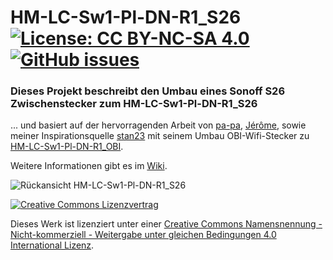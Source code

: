 # HM-LC-Sw1-Pl-DN-R1_S26     [![License: CC BY-NC-SA 4.0](https://img.shields.io/badge/License-CC%20BY--NC--SA%204.0-lightgrey.svg)](https://creativecommons.org/licenses/by-nc-sa/4.0/)     [![GitHub issues](https://img.shields.io/github/issues/der-pw/HM-LC-Sw1-Pl-DN-R1_S26.svg)](https://github.com/der-pw/HM-LC-Sw1-Pl-DN-R1_S26/issues)

### Dieses Projekt beschreibt den Umbau eines Sonoff S26 Zwischenstecker zum HM-LC-Sw1-Pl-DN-R1_S26  
... und basiert auf der hervorragenden Arbeit von [pa-pa](https://github.com/pa-pa/AskSinPP), [Jérôme](https://github.com/jp112sdl/Beispiel_AskSinPP), sowie meiner Inspirationsquelle [stan23](https://github.com/stan23) mit seinem Umbau OBI-Wifi-Stecker zu [HM-LC-Sw1-Pl-DN-R1_OBI](https://github.com/stan23/HM-LC-Sw1-Pl-DN-R1_OBI).

Weitere Informationen gibt es im [Wiki](https://github.com/der-pw/HM-LC-Sw1-Pl-DN-R1_S26/wiki).

![Rückansicht HM-LC-Sw1-Pl-DN-R1_S26](https://raw.githubusercontent.com/der-pw/HM-LC-Sw1-Pl-DN-R1_S26/master/img/sonoffatasksin.jpg "Rückansicht HM-LC-Sw1-Pl-DN-R1_S26")

[![Creative Commons Lizenzvertrag](https://i.creativecommons.org/l/by-nc-sa/4.0/88x31.png)](http://creativecommons.org/licenses/by-nc-sa/4.0/)

Dieses Werk ist lizenziert unter einer [Creative Commons Namensnennung - Nicht-kommerziell - Weitergabe unter gleichen Bedingungen 4.0 International Lizenz](http://creativecommons.org/licenses/by-nc-sa/4.0/).
